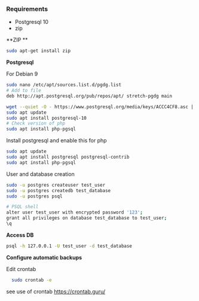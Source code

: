 ### Requirements

- Postgresql 10
- zip

**ZIP **
```sh
sudo apt-get install zip
```

**Postgresql**

For Debian 9
```sh
sudo nano /etc/apt/sources.list.d/pgdg.list
# Add to file
deb http://apt.postgresql.org/pub/repos/apt/ stretch-pgdg main

wget --quiet -O - https://www.postgresql.org/media/keys/ACCC4CF8.asc | sudo apt-key add -
sudo apt update
sudo apt install postgresql-10
# Check version of php
sudo apt install php-pgsql
```

Install postgresql and enable this for php
```sh
sudo apt update
sudo apt install postgresql postgresql-contrib
sudo apt install php-pgsql
```

User and database creation
```sh
sudo -u postgres createuser test_user
sudo -u postgres createdb test_database
sudo -u postgres psql

# PSQL shell
alter user test_user with encrypted password '123';
grant all privileges on database test_database to test_user;
\q
```

**Access DB**
```sh
psql -h 127.0.0.1 -U test_user -d test_database
```

**Configure automatic backups**

Edit crontab
```sh
  sudo crontab -e
```
see use of crontab
https://crontab.guru/
